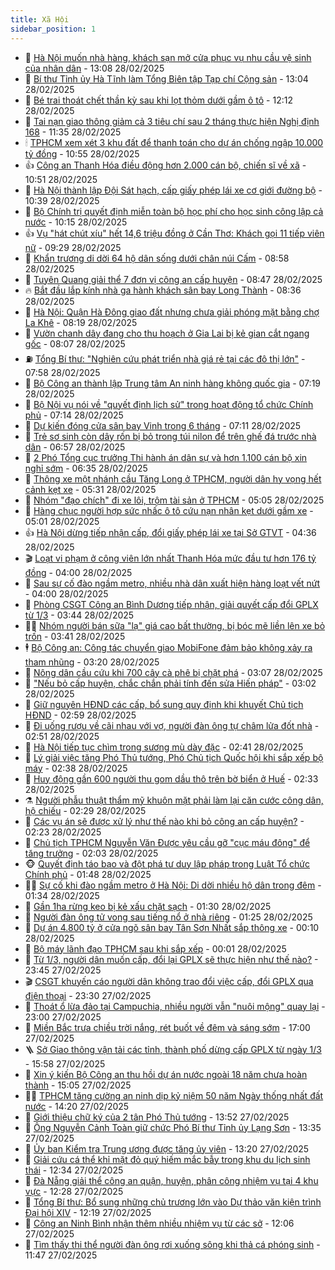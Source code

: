```yaml
---
title: Xã Hội
sidebar_position: 1
---
```


<!-- dantri-xa-hoi:START -->
- 🫣 [Hà Nội muốn nhà hàng, khách sạn mở cửa phục vụ nhu cầu vệ sinh của nhân dân](https://dantri.com.vn/xa-hoi/ha-noi-muon-nha-hang-khach-san-mo-cua-phuc-vu-nhu-cau-ve-sinh-cua-nhan-dan-20250228193930406.htm) - 13:08 28/02/2025
- 💼 [Bí thư Tỉnh ủy Hà Tĩnh làm Tổng Biên tập Tạp chí Cộng sản](https://dantri.com.vn/xa-hoi/bi-thu-tinh-uy-ha-tinh-lam-tong-bien-tap-tap-chi-cong-san-20250228195559612.htm) - 13:04 28/02/2025
- 🎊 [Bé trai thoát chết thần kỳ sau khi lọt thỏm dưới gầm ô tô](https://dantri.com.vn/xa-hoi/be-trai-thoat-chet-than-ky-sau-khi-lot-thom-duoi-gam-o-to-20250228183738911.htm) - 12:12 28/02/2025
- 🙉 [Tai nạn giao thông giảm cả 3 tiêu chí sau 2 tháng thực hiện Nghị định 168](https://dantri.com.vn/xa-hoi/tai-nan-giao-thong-giam-ca-3-tieu-chi-sau-2-thang-thuc-hien-nghi-dinh-168-20250228180953813.htm) - 11:35 28/02/2025
- 🕯 [TPHCM xem xét 3 khu đất để thanh toán cho dự án chống ngập 10.000 tỷ đồng](https://dantri.com.vn/xa-hoi/tphcm-xem-xet-3-khu-dat-de-thanh-toan-cho-du-an-chong-ngap-10000-ty-dong-20250228173601822.htm) - 10:55 28/02/2025
- 👍 [Công an Thanh Hóa điều động hơn 2.000 cán bộ, chiến sĩ về xã](https://dantri.com.vn/xa-hoi/cong-an-thanh-hoa-dieu-dong-hon-2000-can-bo-chien-si-ve-xa-20250228174042285.htm) - 10:51 28/02/2025
- 🤖 [Hà Nội thành lập Đội Sát hạch, cấp giấy phép lái xe cơ giới đường bộ](https://dantri.com.vn/xa-hoi/ha-noi-thanh-lap-doi-sat-hach-cap-giay-phep-lai-xe-co-gioi-duong-bo-20250228172125616.htm) - 10:39 28/02/2025
- 🙉 [Bộ Chính trị quyết định miễn toàn bộ học phí cho học sinh công lập cả nước](https://dantri.com.vn/xa-hoi/bo-chinh-tri-quyet-dinh-mien-toan-bo-hoc-phi-cho-hoc-sinh-cong-lap-ca-nuoc-20250228171417207.htm) - 10:15 28/02/2025
- 👍 [Vụ &quot;hát chút xíu&quot; hết 14,6 triệu đồng ở Cần Thơ: Khách gọi 11 tiếp viên nữ](https://dantri.com.vn/xa-hoi/vu-hat-chut-xiu-het-146-trieu-dong-o-can-tho-khach-goi-11-tiep-vien-nu-20250228155700350.htm) - 09:29 28/02/2025
- 🗽 [Khẩn trương di dời 64 hộ dân sống dưới chân núi Cấm](https://dantri.com.vn/xa-hoi/khan-truong-di-doi-64-ho-dan-song-duoi-chan-nui-cam-20250228153527286.htm) - 08:58 28/02/2025
- 🗽 [Tuyên Quang giải thể 7 đơn vị công an cấp huyện](https://dantri.com.vn/xa-hoi/tuyen-quang-giai-the-7-don-vi-cong-an-cap-huyen-20250228153352129.htm) - 08:47 28/02/2025
- 🔥 [Bắt đầu lắp kính nhà ga hành khách sân bay Long Thành](https://dantri.com.vn/xa-hoi/bat-dau-lap-kinh-nha-ga-hanh-khach-san-bay-long-thanh-20250228145145798.htm) - 08:36 28/02/2025
- 🦒 [Hà Nội: Quận Hà Đông giao đất nhưng chưa giải phóng mặt bằng chợ La Khê](https://dantri.com.vn/xa-hoi/ha-noi-quan-ha-dong-giao-dat-nhung-chua-giai-phong-mat-bang-cho-la-khe-20250228150633686.htm) - 08:19 28/02/2025
- 🧐 [Vườn chanh dây đang cho thu hoạch ở Gia Lai bị kẻ gian cắt ngang gốc](https://dantri.com.vn/xa-hoi/vuon-chanh-day-dang-cho-thu-hoach-o-gia-lai-bi-ke-gian-cat-ngang-goc-20250228143633518.htm) - 08:07 28/02/2025
- ⛽️ [Tổng Bí thư: &quot;Nghiên cứu phát triển nhà giá rẻ tại các đô thị lớn&quot;](https://dantri.com.vn/xa-hoi/tong-bi-thu-nghien-cuu-phat-trien-nha-gia-re-tai-cac-do-thi-lon-20250228145024607.htm) - 07:58 28/02/2025
- 🚀 [Bộ Công an thành lập Trung tâm An ninh hàng không quốc gia](https://dantri.com.vn/xa-hoi/bo-cong-an-thanh-lap-trung-tam-an-ninh-hang-khong-quoc-gia-20250228140644991.htm) - 07:19 28/02/2025
- 🦒 [Bộ Nội vụ nói về &quot;quyết định lịch sử&quot; trong hoạt động tổ chức Chính phủ](https://dantri.com.vn/noi-vu/bo-noi-vu-noi-ve-quyet-dinh-lich-su-trong-hoat-dong-to-chuc-chinh-phu-20250228130601872.htm) - 07:14 28/02/2025
- 🦅 [Dự kiến đóng cửa sân bay Vinh trong 6 tháng](https://dantri.com.vn/xa-hoi/du-kien-dong-cua-san-bay-vinh-trong-6-thang-20250228133243624.htm) - 07:11 28/02/2025
- 🚀 [Trẻ sơ sinh còn dây rốn bị bỏ trong túi nilon để trên ghế đá trước nhà dân](https://dantri.com.vn/xa-hoi/tre-so-sinh-con-day-ron-bi-bo-trong-tui-nilon-de-tren-ghe-da-truoc-nha-dan-20250228120225126.htm) - 06:57 28/02/2025
- 🦅 [2 Phó Tổng cục trưởng Thi hành án dân sự và hơn 1.100 cán bộ xin nghỉ sớm](https://dantri.com.vn/xa-hoi/2-pho-tong-cuc-truong-thi-hanh-an-dan-su-va-hon-1100-can-bo-xin-nghi-som-20250228132518059.htm) - 06:35 28/02/2025
- 🤠 [Thông xe một nhánh cầu Tăng Long ở TPHCM, người dân hy vọng hết cảnh kẹt xe](https://dantri.com.vn/xa-hoi/thong-xe-mot-nhanh-cau-tang-long-o-tphcm-nguoi-dan-hy-vong-het-canh-ket-xe-20250228104801233.htm) - 05:31 28/02/2025
- 💄 [Nhóm &quot;đạo chích&quot; đi xe lôi, trộm tài sản ở TPHCM](https://dantri.com.vn/xa-hoi/nhom-dao-chich-di-xe-loi-trom-tai-san-o-tphcm-20250228110352036.htm) - 05:05 28/02/2025
- 🥷 [Hàng chục người hợp sức nhấc ô tô cứu nạn nhân kẹt dưới gầm xe](https://dantri.com.vn/xa-hoi/hang-chuc-nguoi-hop-suc-nhac-o-to-cuu-nan-nhan-ket-duoi-gam-xe-20250228114307395.htm) - 05:01 28/02/2025
- 👍 [Hà Nội dừng tiếp nhận cấp, đổi giấy phép lái xe tại Sở GTVT](https://dantri.com.vn/xa-hoi/ha-noi-dung-tiep-nhan-cap-doi-giay-phep-lai-xe-tai-so-gtvt-20250228112638843.htm) - 04:36 28/02/2025
- 🎬 [Loạt vi phạm ở công viên lớn nhất Thanh Hóa mức đầu tư hơn 176 tỷ đồng](https://dantri.com.vn/xa-hoi/loat-vi-pham-o-cong-vien-lon-nhat-thanh-hoa-muc-dau-tu-hon-176-ty-dong-20250228102301673.htm) - 04:00 28/02/2025
- 🦒 [Sau sự cố đào ngầm metro, nhiều nhà dân xuất hiện hàng loạt vết nứt](https://dantri.com.vn/xa-hoi/sau-su-co-dao-ngam-metro-nhieu-nha-dan-xuat-hien-hang-loat-vet-nut-20250228105603418.htm) - 04:00 28/02/2025
- 🌊 [Phòng CSGT Công an Bình Dương tiếp nhận, giải quyết cấp đổi GPLX từ 1/3](https://dantri.com.vn/xa-hoi/phong-csgt-cong-an-binh-duong-tiep-nhan-giai-quyet-cap-doi-gplx-tu-13-20250228094428514.htm) - 03:44 28/02/2025
- 🧑‍💻 [Nhóm người bán sữa &quot;lạ&quot; giá cao bất thường, bị bóc mẽ liền lên xe bỏ trốn](https://dantri.com.vn/xa-hoi/nhom-nguoi-ban-sua-la-gia-cao-bat-thuong-bi-boc-me-lien-len-xe-bo-tron-20250228091126405.htm) - 03:41 28/02/2025
- 🕴 [Bộ Công an: Công tác chuyển giao MobiFone đảm bảo không xảy ra tham nhũng](https://dantri.com.vn/xa-hoi/bo-cong-an-cong-tac-chuyen-giao-mobifone-dam-bao-khong-xay-ra-tham-nhung-20250228101538921.htm) - 03:20 28/02/2025
- 🤔 [Nông dân cầu cứu khi 700 cây cà phê bị chặt phá](https://dantri.com.vn/xa-hoi/nong-dan-cau-cuu-khi-700-cay-ca-phe-bi-chat-pha-20250228090127249.htm) - 03:07 28/02/2025
- 💄 [&quot;Nếu bỏ cấp huyện, chắc chắn phải tính đến sửa Hiến pháp&quot;](https://dantri.com.vn/xa-hoi/neu-bo-cap-huyen-chac-chan-phai-tinh-den-sua-hien-phap-20250228095550204.htm) - 03:02 28/02/2025
- 🧠 [Giữ nguyên HĐND các cấp, bổ sung quy định khi khuyết Chủ tịch HĐND](https://dantri.com.vn/noi-vu/giu-nguyen-hdnd-cac-cap-bo-sung-quy-dinh-khi-khuyet-chu-tich-hdnd-20250228091550442.htm) - 02:59 28/02/2025
- 🦣 [Đi uống rượu về cãi nhau với vợ, người đàn ông tự châm lửa đốt nhà](https://dantri.com.vn/xa-hoi/di-uong-ruou-ve-cai-nhau-voi-vo-nguoi-dan-ong-tu-cham-lua-dot-nha-20250228094317925.htm) - 02:51 28/02/2025
- 💫 [Hà Nội tiếp tục chìm trong sương mù dày đặc](https://dantri.com.vn/xa-hoi/ha-noi-tiep-tuc-chim-trong-suong-mu-day-dac-20250227111031809.htm) - 02:41 28/02/2025
- 🚀 [Lý giải việc tăng Phó Thủ tướng, Phó Chủ tịch Quốc hội khi sắp xếp bộ máy](https://dantri.com.vn/xa-hoi/ly-giai-viec-tang-pho-thu-tuong-pho-chu-tich-quoc-hoi-khi-sap-xep-bo-may-20250228091927344.htm) - 02:38 28/02/2025
- 🤔 [Huy động gần 600 người thu gom dầu thô trên bờ biển ở Huế](https://dantri.com.vn/xa-hoi/huy-dong-gan-600-nguoi-thu-gom-dau-tho-tren-bo-bien-o-hue-20250228085150182.htm) - 02:33 28/02/2025
- ⚗️ [Người phẫu thuật thẩm mỹ khuôn mặt phải làm lại căn cước công dân, hộ chiếu](https://dantri.com.vn/xa-hoi/nguoi-phau-thuat-tham-my-khuon-mat-phai-lam-lai-can-cuoc-cong-dan-ho-chieu-20250228092814557.htm) - 02:29 28/02/2025
- 🫶 [Các vụ án sẽ được xử lý như thế nào khi bỏ công an cấp huyện?](https://dantri.com.vn/xa-hoi/cac-vu-an-se-duoc-xu-ly-nhu-the-nao-khi-bo-cong-an-cap-huyen-20250228091728898.htm) - 02:23 28/02/2025
- 🌮 [Chủ tịch TPHCM Nguyễn Văn Được yêu cầu gỡ &quot;cục máu đông&quot; để tăng trưởng](https://dantri.com.vn/xa-hoi/chu-tich-tphcm-nguyen-van-duoc-yeu-cau-go-cuc-mau-dong-de-tang-truong-20250228083527581.htm) - 02:03 28/02/2025
- 🐵 [Quyết định táo bạo và đột phá tư duy lập pháp trong Luật Tổ chức Chính phủ](https://dantri.com.vn/noi-vu/quyet-dinh-tao-bao-va-dot-pha-tu-duy-lap-phap-trong-luat-to-chuc-chinh-phu-20250228081859657.htm) - 01:48 28/02/2025
- 🧑‍🏫 [Sự cố khi đào ngầm metro ở Hà Nội: Di dời nhiều hộ dân trong đêm](https://dantri.com.vn/xa-hoi/su-co-khi-dao-ngam-metro-o-ha-noi-di-doi-nhieu-ho-dan-trong-dem-20250228082559981.htm) - 01:34 28/02/2025
- 💫 [Gần 1ha rừng keo bị kẻ xấu chặt sạch](https://dantri.com.vn/xa-hoi/gan-1ha-rung-keo-bi-ke-xau-chat-sach-20250227180655030.htm) - 01:30 28/02/2025
- 🦩 [Người đàn ông tử vong sau tiếng nổ ở nhà riêng](https://dantri.com.vn/xa-hoi/nguoi-dan-ong-tu-vong-sau-tieng-no-o-nha-rieng-20250228074653577.htm) - 01:25 28/02/2025
- 🦄 [Dự án 4.800 tỷ ở cửa ngõ sân bay Tân Sơn Nhất sắp thông xe](https://dantri.com.vn/xa-hoi/du-an-4800-ty-o-cua-ngo-san-bay-tan-son-nhat-sap-thong-xe-20250226212919120.htm) - 00:10 28/02/2025
- 💂 [Bộ máy lãnh đạo TPHCM sau khi sắp xếp](https://dantri.com.vn/xa-hoi/bo-may-lanh-dao-tphcm-sau-khi-sap-xep-20250227222421492.htm) - 00:01 28/02/2025
- 💄 [Từ 1/3, người dân muốn cấp, đổi lại GPLX sẽ thực hiện như thế nào?](https://dantri.com.vn/xa-hoi/tu-13-nguoi-dan-muon-cap-doi-lai-gplx-se-thuc-hien-nhu-the-nao-20250228000745311.htm) - 23:45 27/02/2025
- 🎬 [CSGT khuyến cáo người dân không trao đổi việc cấp, đổi GPLX qua điện thoại](https://dantri.com.vn/xa-hoi/csgt-khuyen-cao-nguoi-dan-khong-trao-doi-viec-cap-doi-gplx-qua-dien-thoai-20250228000156864.htm) - 23:30 27/02/2025
- 👀 [Thoát ổ lừa đảo tại Campuchia, nhiều người vẫn &quot;nuôi mộng&quot; quay lại](https://dantri.com.vn/xa-hoi/thoat-o-lua-dao-tai-campuchia-nhieu-nguoi-van-nuoi-mong-quay-lai-20250227113953881.htm) - 23:00 27/02/2025
- 💃 [Miền Bắc trưa chiều trời nắng, rét buốt về đêm và sáng sớm](https://dantri.com.vn/xa-hoi/mien-bac-trua-chieu-troi-nang-ret-buot-ve-dem-va-sang-som-20250227223444784.htm) - 17:00 27/02/2025
- 🪜 [Sở Giao thông vận tải các tỉnh, thành phố dừng cấp GPLX từ ngày 1/3](https://dantri.com.vn/xa-hoi/so-giao-thong-van-tai-cac-tinh-thanh-pho-dung-cap-gplx-tu-ngay-13-20250227225123320.htm) - 15:58 27/02/2025
- 📝 [Xin ý kiến Bộ Công an thu hồi dự án nước ngoài 18 năm chưa hoàn thành](https://dantri.com.vn/xa-hoi/xin-y-kien-bo-cong-an-thu-hoi-du-an-nuoc-ngoai-18-nam-chua-hoan-thanh-20250227192655869.htm) - 15:05 27/02/2025
- 🧑‍💻 [TPHCM tăng cường an ninh dịp kỷ niệm 50 năm Ngày thống nhất đất nước](https://dantri.com.vn/xa-hoi/tphcm-tang-cuong-an-ninh-dip-ky-niem-50-nam-ngay-thong-nhat-dat-nuoc-20250227200141635.htm) - 14:20 27/02/2025
- 👺 [Giới thiệu chữ ký của 2 tân Phó Thủ tướng](https://dantri.com.vn/xa-hoi/gioi-thieu-chu-ky-cua-2-tan-pho-thu-tuong-20250227205028741.htm) - 13:52 27/02/2025
- 🌮 [Ông Nguyễn Cảnh Toàn giữ chức Phó Bí thư Tỉnh ủy Lạng Sơn](https://dantri.com.vn/xa-hoi/ong-nguyen-canh-toan-giu-chuc-pho-bi-thu-tinh-uy-lang-son-20250227201235569.htm) - 13:35 27/02/2025
- 🤭 [Ủy ban Kiểm tra Trung ương được tăng ủy viên](https://dantri.com.vn/xa-hoi/uy-ban-kiem-tra-trung-uong-duoc-tang-uy-vien-20250227200318953.htm) - 13:20 27/02/2025
- 💪 [Giải cứu cá thể khỉ mặt đỏ quý hiếm mắc bẫy trong khu du lịch sinh thái](https://dantri.com.vn/xa-hoi/giai-cuu-ca-the-khi-mat-do-quy-hiem-mac-bay-trong-khu-du-lich-sinh-thai-20250227190015295.htm) - 12:34 27/02/2025
- 🧰 [Đà Nẵng giải thể công an quận, huyện, phân công nhiệm vụ tại 4 khu vực](https://dantri.com.vn/xa-hoi/da-nang-giai-the-cong-an-quan-huyen-phan-cong-nhiem-vu-tai-4-khu-vuc-20250227181903581.htm) - 12:28 27/02/2025
- 🤡 [Tổng Bí thư: Bổ sung những chủ trương lớn vào Dự thảo văn kiện trình Đại hội XIV](https://dantri.com.vn/xa-hoi/tong-bi-thu-bo-sung-nhung-chu-truong-lon-vao-du-thao-van-kien-trinh-dai-hoi-xiv-20250227191857402.htm) - 12:19 27/02/2025
- 🦆 [Công an Ninh Bình nhận thêm nhiều nhiệm vụ từ các sở](https://dantri.com.vn/xa-hoi/cong-an-ninh-binh-nhan-them-nhieu-nhiem-vu-tu-cac-so-20250227170027792.htm) - 12:06 27/02/2025
- 🦍 [Tìm thấy thi thể người đàn ông rơi xuống sông khi thả cá phóng sinh](https://dantri.com.vn/xa-hoi/tim-thay-thi-the-nguoi-dan-ong-roi-xuong-song-khi-tha-ca-phong-sinh-20250227181606015.htm) - 11:47 27/02/2025<!-- dantri-xa-hoi:END -->
